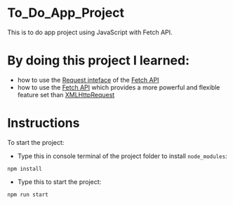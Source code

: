 # To_Do_App_Project
This is to do app project using JavaScript with Fetch API.
# By doing this project I learned:
- how to use the [Request inteface](https://developer.mozilla.org/en-US/docs/Web/API/Request) of the [Fetch API](https://developer.mozilla.org/en-US/docs/Web/API/Fetch_API)
- how to use the [Fetch API](https://developer.mozilla.org/en-US/docs/Web/API/Fetch_API) which provides a more powerful and flexible feature set than [XMLHttpRequest](https://developer.mozilla.org/en-US/docs/Web/API/XMLHttpRequest)
# Instructions
To start the project:
- Type this in console terminal of the project folder to install <code>node_modules</code>:
```
npm install
```
- Type this to start the project:
```
npm run start
```